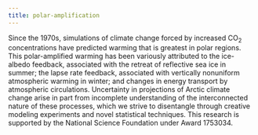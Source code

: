 ```yaml
---
title: polar-amplification 
---
```


<!-- A 75-100 word paragraph describing the motivation behind these projects -->

Since the 1970s, simulations of climate change forced by increased CO<sub>2</sub> concentrations have predicted warming that is greatest in polar regions. This polar-amplified warming has been variously attributed to the ice-albedo feedback, associated with the retreat of reflective sea ice in summer; the lapse rate feedback, associated with vertically nonuniform atmospheric warming in winter; and changes in energy transport by atmospheric circulations. Uncertainty in projections of Arctic climate change arise in part from incomplete understanding of the interconnected nature of these processes, which we strive to disentangle through creative modeling experiments and novel statistical techniques. This research is supported by the National Science Foundation under Award 1753034.
